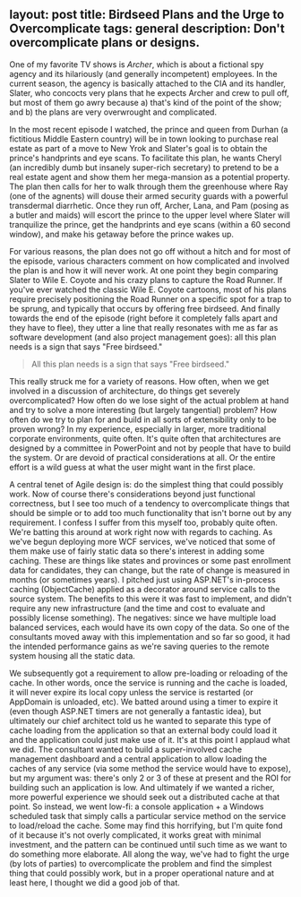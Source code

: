 layout: post
title: Birdseed Plans and the Urge to Overcomplicate
tags: general
description: Don't overcomplicate plans or designs. 
---
One of my favorite TV shows is <em>Archer</em>, which is about a fictional spy agency and its hilariously (and generally incompetent) employees.  In the current season, the agency is basically attached to the CIA and its handler, Slater, who concocts very plans that he expects Archer and crew to pull off, but most of them go awry because a) that's kind of the point of the show; and b) the plans are very overwrought and complicated.  

In the most recent episode I watched, the prince and queen from Durhan (a fictitious Middle Eastern country) will be in town looking to purchase real estate as part of a move to New Yrok and Slater's goal is to obtain the prince's handprints and eye scans.  To facilitate this plan, he wants Cheryl (an incredibly dumb but insanely super-rich secretary) to pretend to be a real estate agent and show them her mega-mansion as a potential property.  The plan then calls for her to walk through them the greenhouse where Ray (one of the agnents) will douse their armed security guards with a powerful transdermal diarrhetic.  Once they run off, Archer, Lana, and Pam (posing as a butler and maids) will escort the prince to the upper level where Slater will tranquilize the prince, get the handprints and eye scans (within a 60 second window), and make his getaway before the prince wakes up.  

For various reasons, the plan does not go off without a hitch and for most of the episode, various characters comment on how complicated and involved the plan is and how it will never work.  At one point they begin comparing Slater to Wile E. Coyote and his crazy plans to capture the Road Runner.  If you've ever watched the classic Wile E. Coyote cartoons, most of his plans require precisely positioning the Road Runner on a specific spot for a trap to be sprung, and typically that occurs by offering free birdseed.  And finally towards the end of the episode (right before it completely falls apart and they have to flee), they utter a line that really resonates with me as far as software development (and also project management goes):  all this plan needs is a sign that says "Free birdseed."  
<blockquote>All this plan needs is a sign that says "Free birdseed."</blockquote>
This really struck me for a variety of reasons.  How often, when we get involved in a discussion of architecture, do things get severely overcomplicated?  How often do we lose sight of the actual problem at hand and try to solve a more interesting (but largely tangential) problem?  How often do we try to plan for and build in all sorts of extensibility only to be proven wrong?  In my experience, especially in larger, more traditional corporate environments, quite often.  It's quite often that architectures are designed by a committee in PowerPoint and not by people that have to build the system.  Or are devoid of practical considerations at all.  Or the entire effort is a wild guess at what the user might want in the first place.  

A central tenet of Agile design is:  do the simplest thing that could possibly work.  Now of course there's considerations beyond just functional correctness, but I see too much of a tendency to overcomplicate things that should be simple or to add too much functionality that isn't borne out by any requirement.  I confess I suffer from this myself too, probably quite often.  We're batting this around at work right now with regards to caching.  As we've begun deploying more WCF services, we've noticed that some of them make use of fairly static data so there's interest in adding some caching.  These are things like states and provinces or some past enrollment data for candidates, they can change, but the rate of change is measured in months (or sometimes years).  I pitched just using ASP.NET's in-process caching (ObjectCache) applied as a decorator around service calls to the source system. The benefits to this were it was fast to implement, and didn't require any new infrastructure (and the time and cost to evaluate and possibly license something).  The negatives:  since we have multiple load balanced services, each would have its own copy of the data.  So one of the consultants moved away with this implementation and so far so good, it had the intended performance gains as we're saving queries to the remote system housing all the static data.  

We subsequently got a requirement to allow pre-loading or reloading of the cache.  In other words,  once the service is running and the cache is loaded, it will never expire its local copy unless the service is restarted (or AppDomain is unloaded, etc).  We batted around using a timer to expire it (even though ASP.NET timers are not generally a fantastic idea), but ultimately our chief architect told us he wanted to separate this type of cache loading from the application so that an external body could load it and the application could just make use of it.  It's at this point I applaud what we did.  The consultant wanted to build a super-involved cache management dashboard and a central application to allow loading the caches of any service (via some method the service would have to expose), but my argument was:  there's only 2 or 3 of these at present and the ROI for building such an application is low.  And ultimately if we wanted a richer, more powerful experience we should seek out a distributed cache at that point.  So instead, we went low-fi:  a console application + a Windows scheduled task that simply calls a particular service method on the service to load/reload the cache.  Some may find this horrifying, but I'm quite fond of it because it's not overly complicated, it works great with minimal investment, and the pattern can be continued until such time as we want to do something more elaborate.  All along the way, we've had to fight the urge (by lots of parties) to overcomplicate the problem and find the simplest thing that could possibly work, but in a proper operational nature and at least here, I thought we did a good job of that. 


